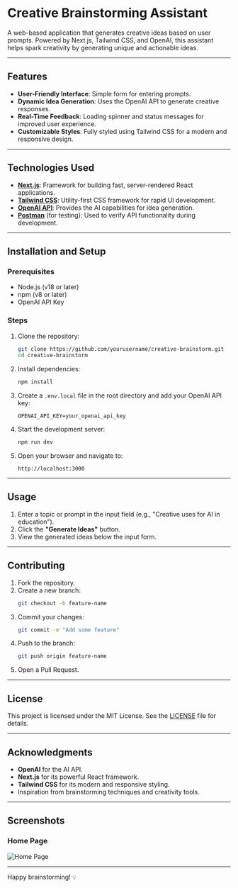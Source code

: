 # Creative Brainstorming Assistant

A web-based application that generates creative ideas based on user prompts. Powered by Next.js, Tailwind CSS, and OpenAI, this assistant helps spark creativity by generating unique and actionable ideas.

---

## Features

- **User-Friendly Interface**: Simple form for entering prompts.
- **Dynamic Idea Generation**: Uses the OpenAI API to generate creative responses.
- **Real-Time Feedback**: Loading spinner and status messages for improved user experience.
- **Customizable Styles**: Fully styled using Tailwind CSS for a modern and responsive design.

---

## Technologies Used

- **[Next.js](https://nextjs.org/)**: Framework for building fast, server-rendered React applications.
- **[Tailwind CSS](https://tailwindcss.com/)**: Utility-first CSS framework for rapid UI development.
- **[OpenAI API](https://platform.openai.com/docs/)**: Provides the AI capabilities for idea generation.
- **[Postman](https://www.postman.com/)** (for testing): Used to verify API functionality during development.

---

## Installation and Setup

### Prerequisites
- Node.js (v18 or later)
- npm (v8 or later)
- OpenAI API Key

### Steps

1. Clone the repository:
   ```bash
   git clone https://github.com/yourusername/creative-brainstorm.git
   cd creative-brainstorm
   ```

2. Install dependencies:
   ```bash
   npm install
   ```

3. Create a `.env.local` file in the root directory and add your OpenAI API key:
   ```
   OPENAI_API_KEY=your_openai_api_key
   ```

4. Start the development server:
   ```bash
   npm run dev
   ```

5. Open your browser and navigate to:
   ```
   http://localhost:3000
   ```

---

## Usage

1. Enter a topic or prompt in the input field (e.g., "Creative uses for AI in education").
2. Click the **"Generate Ideas"** button.
3. View the generated ideas below the input form.

---

## Contributing

1. Fork the repository.
2. Create a new branch:
   ```bash
   git checkout -b feature-name
   ```
3. Commit your changes:
   ```bash
   git commit -m "Add some feature"
   ```
4. Push to the branch:
   ```bash
   git push origin feature-name
   ```
5. Open a Pull Request.

---

## License

This project is licensed under the MIT License. See the [LICENSE](LICENSE) file for details.

---

## Acknowledgments

- **OpenAI** for the AI API.
- **Next.js** for its powerful React framework.
- **Tailwind CSS** for its modern and responsive styling.
- Inspiration from brainstorming techniques and creativity tools.

---

## Screenshots

### Home Page
![Home Page](path/to/screenshot.png)

---

Happy brainstorming! 💡
